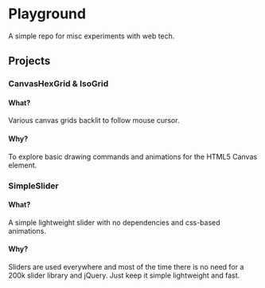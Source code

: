 # Playground
A simple repo for misc experiments with web tech.

## Projects

### CanvasHexGrid & IsoGrid
#### What?
Various canvas grids backlit to follow mouse cursor.
#### Why?
To explore basic drawing commands and animations for the HTML5 Canvas element.

### SimpleSlider
#### What?
A simple lightweight slider with no dependencies and css-based animations.
#### Why?
Sliders are used everywhere and most of the time there is no need for a 200k slider library and jQuery. Just keep it simple lightweight and fast.